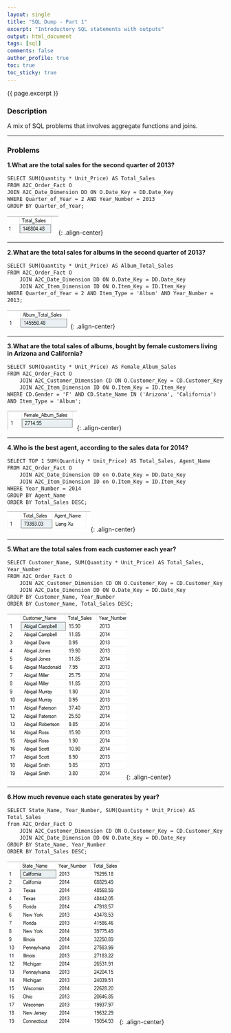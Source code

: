 ```yaml
---
layout: single
title: "SQL Dump - Part 1"
excerpt: "Introductory SQL statements with outputs"
output: html_document
tags: [sql]
comments: false
author_profile: true
toc: true
toc_sticky: true
---
```

{{ page.excerpt }}

### Description
A mix of SQL problems that involves aggregate functions and joins. 

---------------------------
### Problems
**1.What are the total sales for the second quarter of 2013?**
```
SELECT SUM(Quantity * Unit_Price) AS Total_Sales  
FROM A2C_Order_Fact O  
JOIN A2C_Date_Dimension DD ON O.Date_Key = DD.Date_Key  
WHERE Quarter_of_Year = 2 AND Year_Number = 2013  
GROUP BY Quarter_of_Year;  
 ```
![SQL1](\assets\images\sql1\1.png){: .align-center} 
 
---

**2.What are the total sales for albums in the second quarter of 2013?**
```
SELECT SUM(Quantity * Unit_Price) AS Album_Total_Sales  
FROM A2C_Order_Fact O  
	JOIN A2C_Date_Dimension DD ON O.Date_Key = DD.Date_Key  
	JOIN A2C_Item_Dimension ID ON O.Item_Key = ID.Item_Key  
WHERE Quarter_of_Year = 2 AND Item_Type = 'Album' AND Year_Number = 2013;  
```
![SQL2](\assets\images\sql1\2.png){: .align-center} 

---

**3.What are the total sales of albums, bought by female customers living in Arizona and California?**
```
SELECT SUM(Quantity * Unit_Price) AS Female_Album_Sales  
FROM A2C_Order_Fact O  
	JOIN A2C_Customer_Dimension CD ON O.Customer_Key = CD.Customer_Key  
	JOIN A2C_Item_Dimension ID ON O.Item_Key = ID.Item_Key  
WHERE CD.Gender = 'F' AND CD.State_Name IN ('Arizona', 'California') AND Item_Type = 'Album';  
```
![SQL3](\assets\images\sql1\3.png){: .align-center} 

---

**4.Who is the best agent, according to the sales data for 2014?**
```
SELECT TOP 1 SUM(Quantity * Unit_Price) AS Total_Sales, Agent_Name  
FROM A2C_Order_Fact O  
	JOIN A2C_Date_Dimension DD on O.Date_Key = DD.Date_Key  
	JOIN A2C_Item_Dimension ID on O.Item_Key = ID.Item_Key  
WHERE Year_Number = 2014  
GROUP BY Agent_Name  
ORDER BY Total_Sales DESC;  
```
![SQL4](\assets\images\sql1\4.png){: .align-center} 

---

**5.What are the total sales from each customer each year?**
```
SELECT Customer_Name, SUM(Quantity * Unit_Price) AS Total_Sales, Year_Number  
FROM A2C_Order_Fact O  
	JOIN A2C_Customer_Dimension CD ON O.Customer_Key = CD.Customer_Key  
	JOIN A2C_Date_Dimension DD ON O.Date_Key = DD.Date_Key  
GROUP BY Customer_Name, Year_Number  
ORDER BY Customer_Name, Total_Sales DESC;  
```
![SQL5](\assets\images\sql1\5.png){: .align-center} 

---

**6.How much revenue each state generates by year?**
```
SELECT State_Name, Year_Number, SUM(Quantity * Unit_Price) AS Total_Sales  
from A2C_Order_Fact O  
	JOIN A2C_Customer_Dimension CD ON O.Customer_Key = CD.Customer_Key  
	JOIN A2C_Date_Dimension DD ON O.Date_Key = DD.Date_Key  
GROUP BY State_Name, Year_Number  
ORDER BY Total_Sales DESC;  
```
![SQL6](\assets\images\sql1\6.png){: .align-center} 
 
